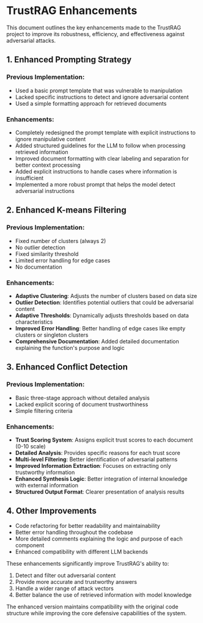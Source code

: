 # TrustRAG Enhancements

This document outlines the key enhancements made to the TrustRAG project to improve its robustness, efficiency, and effectiveness against adversarial attacks.

## 1. Enhanced Prompting Strategy

### Previous Implementation:
- Used a basic prompt template that was vulnerable to manipulation
- Lacked specific instructions to detect and ignore adversarial content
- Used a simple formatting approach for retrieved documents

### Enhancements:
- Completely redesigned the prompt template with explicit instructions to ignore manipulative content
- Added structured guidelines for the LLM to follow when processing retrieved information
- Improved document formatting with clear labeling and separation for better context processing
- Added explicit instructions to handle cases where information is insufficient
- Implemented a more robust prompt that helps the model detect adversarial instructions

## 2. Enhanced K-means Filtering

### Previous Implementation:
- Fixed number of clusters (always 2)
- No outlier detection
- Fixed similarity threshold
- Limited error handling for edge cases
- No documentation

### Enhancements:
- **Adaptive Clustering**: Adjusts the number of clusters based on data size
- **Outlier Detection**: Identifies potential outliers that could be adversarial content
- **Adaptive Thresholds**: Dynamically adjusts thresholds based on data characteristics
- **Improved Error Handling**: Better handling of edge cases like empty clusters or singleton clusters
- **Comprehensive Documentation**: Added detailed documentation explaining the function's purpose and logic

## 3. Enhanced Conflict Detection

### Previous Implementation:
- Basic three-stage approach without detailed analysis
- Lacked explicit scoring of document trustworthiness
- Simple filtering criteria

### Enhancements:
- **Trust Scoring System**: Assigns explicit trust scores to each document (0-10 scale)
- **Detailed Analysis**: Provides specific reasons for each trust score
- **Multi-level Filtering**: Better identification of adversarial patterns
- **Improved Information Extraction**: Focuses on extracting only trustworthy information
- **Enhanced Synthesis Logic**: Better integration of internal knowledge with external information
- **Structured Output Format**: Clearer presentation of analysis results

## 4. Other Improvements

- Code refactoring for better readability and maintainability
- Better error handling throughout the codebase
- More detailed comments explaining the logic and purpose of each component
- Enhanced compatibility with different LLM backends

These enhancements significantly improve TrustRAG's ability to:
1. Detect and filter out adversarial content
2. Provide more accurate and trustworthy answers
3. Handle a wider range of attack vectors
4. Better balance the use of retrieved information with model knowledge

The enhanced version maintains compatibility with the original code structure while improving the core defensive capabilities of the system. 